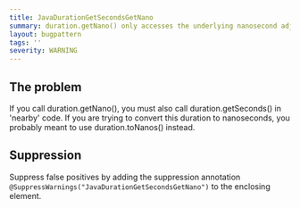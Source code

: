 ```yaml
---
title: JavaDurationGetSecondsGetNano
summary: duration.getNano() only accesses the underlying nanosecond adjustment from the whole second.
layout: bugpattern
tags: ''
severity: WARNING
---
```


<!--
*** AUTO-GENERATED, DO NOT MODIFY ***
To make changes, edit the @BugPattern annotation or the explanation in docs/bugpattern.
-->


## The problem
If you call duration.getNano(), you must also call duration.getSeconds() in 'nearby' code. If you are trying to convert this duration to nanoseconds, you probably meant to use duration.toNanos() instead.

## Suppression
Suppress false positives by adding the suppression annotation `@SuppressWarnings("JavaDurationGetSecondsGetNano")` to the enclosing element.
